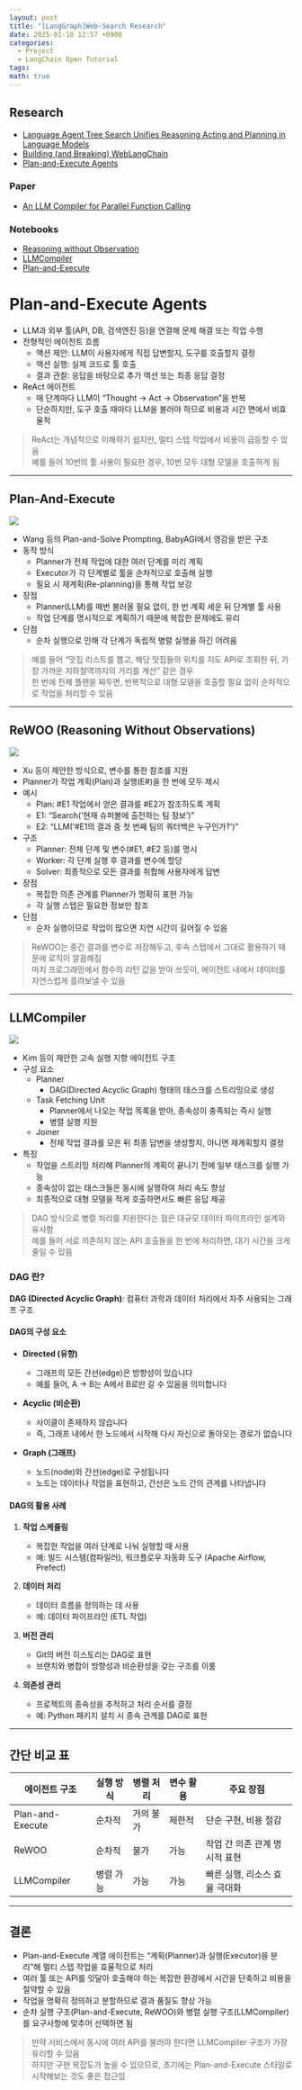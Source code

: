 ```yaml
---
layout: post
title: "[LangGraph]Web-Search Research"
date: 2025-01-18 12:57 +0900
categories:
  - Project
  - LangChain Open Tutorial
tags: 
math: true
---
```

## Research

- [Language Agent Tree Search Unifies Reasoning Acting and Planning in Language Models](https://arxiv.org/abs/2310.04406)
- [Building (and Breaking) WebLangChain](https://blog.langchain.dev/weblangchain/)
- [Plan-and-Execute Agents](https://blog.langchain.dev/planning-agents/)

### Paper
- [An LLM Compiler for Parallel Function Calling](https://arxiv.org/abs/2312.04511)

### Notebooks
- [Reasoning without Observation](https://github.com/langchain-ai/langgraph/blob/main/docs/docs/tutorials/rewoo/rewoo.ipynb)
- [LLMCompiler](https://github.com/langchain-ai/langgraph/blob/main/docs/docs/tutorials/llm-compiler/LLMCompiler.ipynb)
- [Plan-and-Execute](https://github.com/langchain-ai/langgraph/blob/main/docs/docs/tutorials/plan-and-execute/plan-and-execute.ipynb)



# Plan-and-Execute Agents

- LLM과 외부 툴(API, DB, 검색엔진 등)을 연결해 문제 해결 또는 작업 수행
- 전형적인 에이전트 흐름
    - 액션 제안: LLM이 사용자에게 직접 답변할지, 도구를 호출할지 결정
    - 액션 실행: 실제 코드로 툴 호출
    - 결과 관찰: 응답을 바탕으로 추가 액션 또는 최종 응답 결정
- ReAct 에이전트
    - 매 단계마다 LLM이 “Thought → Act → Observation”을 반복
    - 단순하지만, 도구 호출 때마다 LLM을 불러야 하므로 비용과 시간 면에서 비효율적

> ReAct는 개념적으로 이해하기 쉽지만, 멀티 스텝 작업에서 비용이 급등할 수 있음  
> 예를 들어 10번의 툴 사용이 필요한 경우, 10번 모두 대형 모델을 호출하게 됨

---

## Plan-And-Execute

![](https://blog.langchain.dev/content/images/2024/02/plan-and-execute.png)

- Wang 등의 Plan-and-Solve Prompting, BabyAGI에서 영감을 받은 구조
- 동작 방식
    - Planner가 전체 작업에 대한 여러 단계를 미리 계획
    - Executor가 각 단계별로 툴을 순차적으로 호출해 실행
    - 필요 시 재계획(Re-planning)을 통해 작업 보강
- 장점
    - Planner(LLM)를 매번 불러올 필요 없이, 한 번 계획 세운 뒤 단계별 툴 사용
    - 작업 단계를 명시적으로 계획하기 때문에 복잡한 문제에도 유리
- 단점
    - 순차 실행으로 인해 각 단계가 독립적 병렬 실행을 하긴 어려움

> 예를 들어 “맛집 리스트를 뽑고, 해당 맛집들의 위치를 지도 API로 조회한 뒤, 가장 가까운 지하철역까지의 거리를 계산” 같은 경우  
> 한 번에 전체 플랜을 짜두면, 반복적으로 대형 모델을 호출할 필요 없이 순차적으로 작업을 처리할 수 있음

---

## ReWOO (Reasoning Without Observations)

![](https://blog.langchain.dev/content/images/2024/02/rewoo.png)

- Xu 등이 제안한 방식으로, 변수를 통한 참조를 지원
- Planner가 작업 계획(Plan)과 실행(E#)을 한 번에 모두 제시
- 예시
    - Plan: #E1 작업에서 얻은 결과를 #E2가 참조하도록 계획
    - E1: “Search(‘현재 슈퍼볼에 출전하는 팀 정보’)”
    - E2: “LLM(‘#E1의 결과 중 첫 번째 팀의 쿼터백은 누구인가?’)”
- 구조
    - Planner: 전체 단계 및 변수(#E1, #E2 등)를 명시
    - Worker: 각 단계 실행 후 결과를 변수에 할당
    - Solver: 최종적으로 모든 결과를 취합해 사용자에게 답변
- 장점
    - 복잡한 의존 관계를 Planner가 명확히 표현 가능
    - 각 실행 스텝은 필요한 정보만 참조
- 단점
    - 순차 실행이므로 작업이 많으면 지연 시간이 길어질 수 있음

> ReWOO는 중간 결과를 변수로 저장해두고, 후속 스텝에서 그대로 활용하기 때문에 로직이 깔끔해짐  
> 마치 프로그래밍에서 함수의 리턴 값을 받아 쓰듯이, 에이전트 내에서 데이터를 자연스럽게 흘려보낼 수 있음

---

## LLMCompiler

![](https://blog.langchain.dev/content/images/2024/02/llm-compiler-1.png)

- Kim 등이 제안한 고속 실행 지향 에이전트 구조
- 구성 요소
    - Planner
        - DAG(Directed Acyclic Graph) 형태의 태스크를 스트리밍으로 생성
    - Task Fetching Unit
        - Planner에서 나오는 작업 목록을 받아, 종속성이 충족되는 즉시 실행
        - 병렬 실행 지원
    - Joiner
        - 전체 작업 결과를 모은 뒤 최종 답변을 생성할지, 아니면 재계획할지 결정
- 특징
    - 작업을 스트리밍 처리해 Planner의 계획이 끝나기 전에 일부 태스크를 실행 가능
    - 종속성이 없는 태스크들은 동시에 실행하여 처리 속도 향상
    - 최종적으로 대형 모델을 적게 호출하면서도 빠른 응답 제공

> DAG 방식으로 병렬 처리를 지원한다는 점은 대규모 데이터 파이프라인 설계와 유사함  
> 예를 들어 서로 의존하지 않는 API 호출들을 한 번에 처리하면, 대기 시간을 크게 줄일 수 있음


### DAG 란?
**DAG (Directed Acyclic Graph)**: 컴퓨터 과학과 데이터 처리에서 자주 사용되는 그래프 구조

#### **DAG의 구성 요소**

- **Directed (유향)**
    
    - 그래프의 모든 간선(edge)은 방향성이 있습니다
    - 예를 들어, A → B는 A에서 B로만 갈 수 있음을 의미합니다
- **Acyclic (비순환)**
    
    - 사이클이 존재하지 않습니다
    - 즉, 그래프 내에서 한 노드에서 시작해 다시 자신으로 돌아오는 경로가 없습니다
- **Graph (그래프)**
    
    - 노드(node)와 간선(edge)로 구성됩니다
    - 노드는 데이터나 작업을 표현하고, 간선은 노드 간의 관계를 나타냅니다

#### **DAG의 활용 사례**

1. **작업 스케줄링**
    
    - 복잡한 작업을 여러 단계로 나눠 실행할 때 사용
    - 예: 빌드 시스템(컴파일러), 워크플로우 자동화 도구 (Apache Airflow, Prefect)
2. **데이터 처리**
    
    - 데이터 흐름을 정의하는 데 사용
    - 예: 데이터 파이프라인 (ETL 작업)
3. **버전 관리**
    
    - Git의 버전 히스토리는 DAG로 표현
    - 브랜치와 병합이 방향성과 비순환성을 갖는 구조를 이룸
4. **의존성 관리**
    
    - 프로젝트의 종속성을 추적하고 처리 순서를 결정
    - 예: Python 패키지 설치 시 종속 관계를 DAG로 표현

---

## 간단 비교 표

|에이전트 구조|실행 방식|병렬 처리|변수 활용|주요 장점|
|---|---|---|---|---|
|Plan-and-Execute|순차적|거의 불가|제한적|단순 구현, 비용 절감|
|ReWOO|순차적|불가|가능|작업 간 의존 관계 명시적 표현|
|LLMCompiler|병렬 가능|가능|가능|빠른 실행, 리소스 효율 극대화|

---

## 결론

- Plan-and-Execute 계열 에이전트는 “계획(Planner)과 실행(Executor)을 분리”해 멀티 스텝 작업을 효율적으로 처리
- 여러 툴 또는 API를 잇달아 호출해야 하는 복잡한 환경에서 시간을 단축하고 비용을 절약할 수 있음
- 작업을 명확히 정의하고 분할하므로 결과 품질도 향상 가능
- 순차 실행 구조(Plan-and-Execute, ReWOO)와 병렬 실행 구조(LLMCompiler)를 요구사항에 맞추어 선택하면 됨

> 만약 서비스에서 동시에 여러 API를 불러야 한다면 LLMCompiler 구조가 가장 유리할 수 있음  
> 하지만 구현 복잡도가 높을 수 있으므로, 초기에는 Plan-and-Execute 스타일로 시작해보는 것도 좋은 접근임